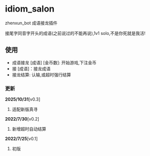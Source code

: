 # idiom_salon
zhenxun_bot 成语接龙插件

接尾字同音字开头的成语(之前说过的不能再说),1v1 solo,不是你死就是我活!
        
## 使用
- 成语接龙 [成语] [金币数]: 开始游戏,下注金币
- 接 [成语]：接龙成语
- 接龙结算: 认输,或超时强行结算
### 更新

**2025/10/31**[v0.3]

1. 适配新版真寻

**2022/7/30**[v0.2]

1. 新增超时自动结算

**2022/7/25**[v0.1]

1. 初版
